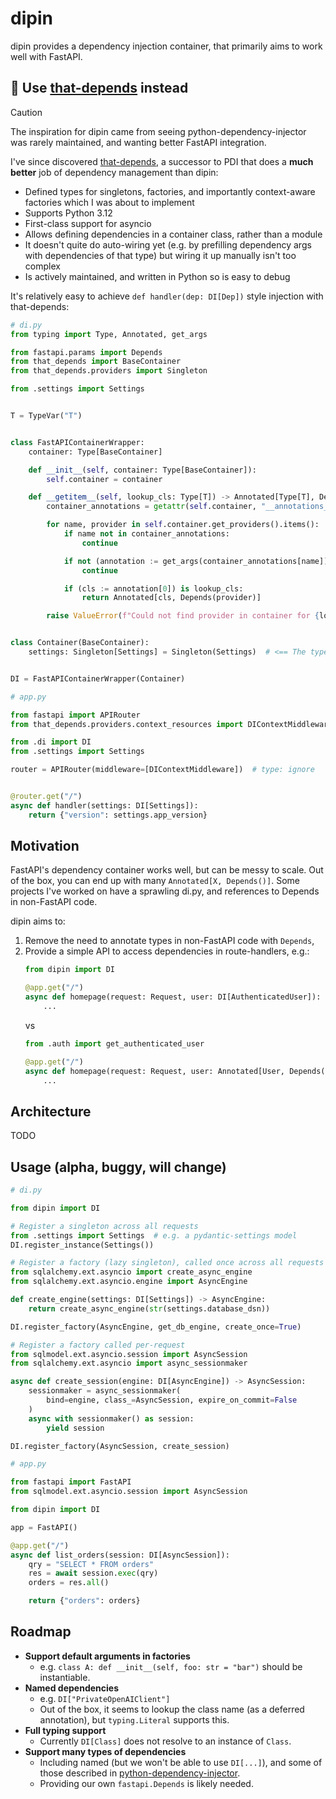 # dipin

dipin provides a dependency injection container, that primarily aims to work well with FastAPI.

## 🛑 Use [that-depends](https://github.com/modern-python/that-depends) instead

> [!Caution]  
> The inspiration for dipin came from seeing python-dependency-injector was rarely maintained, and wanting better FastAPI integration.
>
> I've since discovered [that-depends](https://github.com/modern-python/that-depends), a successor to PDI that does a **much better** job of dependency management than dipin:
> *   Defined types for singletons, factories, and importantly context-aware factories which I was about to implement
> *   Supports Python 3.12
> *   First-class support for asyncio
> *   Allows defining dependencies in a container class, rather than a module
> *   It doesn't quite do auto-wiring yet (e.g. by prefilling dependency args with dependencies of that type) but wiring it up manually isn't too complex
> *   Is actively maintained, and written in Python so is easy to debug

It's relatively easy to achieve `def handler(dep: DI[Dep])` style injection with that-depends:

```python
# di.py
from typing import Type, Annotated, get_args

from fastapi.params import Depends
from that_depends import BaseContainer
from that_depends.providers import Singleton

from .settings import Settings


T = TypeVar("T")


class FastAPIContainerWrapper:
    container: Type[BaseContainer]

    def __init__(self, container: Type[BaseContainer]):
        self.container = container

    def __getitem__(self, lookup_cls: Type[T]) -> Annotated[Type[T], Depends]:
        container_annotations = getattr(self.container, "__annotations__", {})

        for name, provider in self.container.get_providers().items():
            if name not in container_annotations:
                continue

            if not (annotation := get_args(container_annotations[name])):
                continue

            if (cls := annotation[0]) is lookup_cls:
                return Annotated[cls, Depends(provider)]

        raise ValueError(f"Could not find provider in container for {lookup_cls}")


class Container(BaseContainer):
    settings: Singleton[Settings] = Singleton(Settings)  # <== The type-annotation is used here for lookup


DI = FastAPIContainerWrapper(Container)
```

```python
# app.py

from fastapi import APIRouter
from that_depends.providers.context_resources import DIContextMiddleware

from .di import DI
from .settings import Settings

router = APIRouter(middleware=[DIContextMiddleware])  # type: ignore


@router.get("/")
async def handler(settings: DI[Settings]):
    return {"version": settings.app_version}
```

## Motivation

FastAPI's dependency container works well, but can be messy to scale. Out of
the box, you can end up with many `Annotated[X, Depends()]`. Some projects I've
worked on have a sprawling di.py, and references to Depends in non-FastAPI code.

dipin aims to:
1.  Remove the need to annotate types in non-FastAPI code with `Depends`,
2.  Provide a simple API to access dependencies in route-handlers, e.g.:
    ```python
    from dipin import DI

    @app.get("/")
    async def homepage(request: Request, user: DI[AuthenticatedUser]):
        ...
    ```
    vs
    ```python
    from .auth import get_authenticated_user

    @app.get("/")
    async def homepage(request: Request, user: Annotated[User, Depends(get_authenticated_user)]):
        ...
    ```

## Architecture

TODO

## Usage (alpha, buggy, will change)

```python
# di.py

from dipin import DI

# Register a singleton across all requests
from .settings import Settings  # e.g. a pydantic-settings model
DI.register_instance(Settings())

# Register a factory (lazy singleton), called once across all requests
from sqlalchemy.ext.asyncio import create_async_engine
from sqlalchemy.ext.asyncio.engine import AsyncEngine

def create_engine(settings: DI[Settings]) -> AsyncEngine:
    return create_async_engine(str(settings.database_dsn))

DI.register_factory(AsyncEngine, get_db_engine, create_once=True)

# Register a factory called per-request
from sqlmodel.ext.asyncio.session import AsyncSession
from sqlalchemy.ext.asyncio import async_sessionmaker

async def create_session(engine: DI[AsyncEngine]) -> AsyncSession:
    sessionmaker = async_sessionmaker(
        bind=engine, class_=AsyncSession, expire_on_commit=False
    )
    async with sessionmaker() as session:
        yield session

DI.register_factory(AsyncSession, create_session)
```

```python
# app.py

from fastapi import FastAPI
from sqlmodel.ext.asyncio.session import AsyncSession

from dipin import DI

app = FastAPI()

@app.get("/")
async def list_orders(session: DI[AsyncSession]):
    qry = "SELECT * FROM orders"
    res = await session.exec(qry)
    orders = res.all()

    return {"orders": orders}
```

## Roadmap

-   **Support default arguments in factories**
    -   e.g. `class A: def __init__(self, foo: str = "bar")` should be instantiable.
-   **Named dependencies**
    -   e.g. `DI["PrivateOpenAIClient"]`
    -   Out of the box, it seems to lookup the class name (as a deferred annotation), but `typing.Literal` supports this.
-   **Full typing support**
    -   Currently `DI[Class]` does not resolve to an instance of `Class`.
-   **Support many types of dependencies**
    -   Including named (but we won't be able to use `DI[...]`), and some of
        those described in [python-dependency-injector][pdi-providers].
    -   Providing our own `fastapi.Depends` is likely needed.

[pdi-providers]: https://python-dependency-injector.ets-labs.org/providers/index.html
